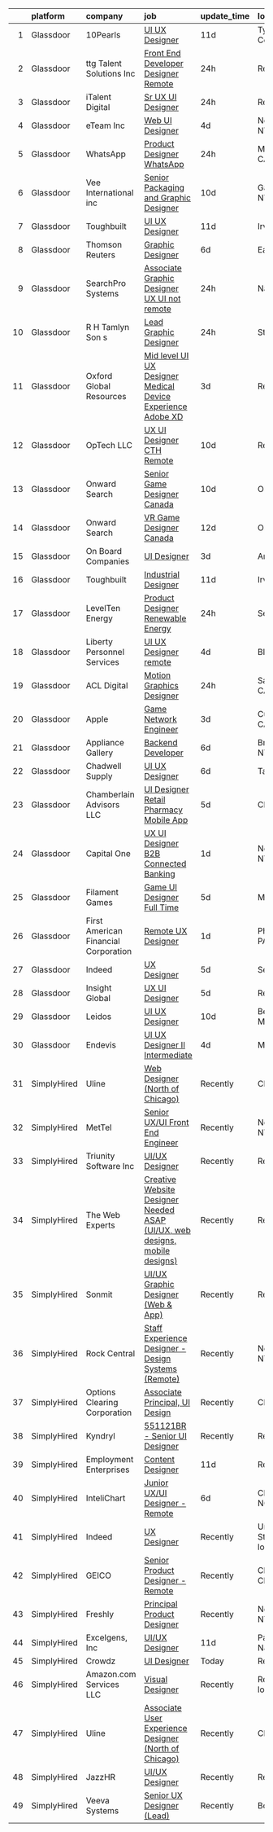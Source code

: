 

|    | platform    | company                              | job                                                                                                                                                                                                                                                                                                                                                                                                                                                                                                                                                                                                                                                                                                                                                                                                                                                                                                                                                                                                                                                                                                                                                                                                                                                                                                                                                                                                                            | update_time   | location                   |
|---:|:------------|:-------------------------------------|:-------------------------------------------------------------------------------------------------------------------------------------------------------------------------------------------------------------------------------------------------------------------------------------------------------------------------------------------------------------------------------------------------------------------------------------------------------------------------------------------------------------------------------------------------------------------------------------------------------------------------------------------------------------------------------------------------------------------------------------------------------------------------------------------------------------------------------------------------------------------------------------------------------------------------------------------------------------------------------------------------------------------------------------------------------------------------------------------------------------------------------------------------------------------------------------------------------------------------------------------------------------------------------------------------------------------------------------------------------------------------------------------------------------------------------|:--------------|:---------------------------|
|  1 | Glassdoor   | 10Pearls                             | [UI UX Designer](https://www.glassdoor.com/partner/jobListing.htm?pos=101&ao=1110586&s=58&guid=00000182394b06deb83087332b248c72&src=GD_JOB_AD&t=SR&vt=w&cs=1_73c83278&cb=1658818594903&jobListingId=1008006097055&cpc=95727D28359A3DAF&jrtk=3-0-1g8skm1o2imbe801-1g8skm1og2ap0000-8954bcb0c80c7128--6NYlbfkN0AZhccrYCUSJlZEde1UnGXnwlG1V9FU8luw-eezWnVYryhvytlOo_vN_9VpuiQWIjKf1VWnHkpAwauXN_L9nOKCQBamihrglgP6Etz8i7tMa89cZh808727uNOypzGqdqO_C43vUxqv2mX3MbNb5yfh2I4Z5xt2E3PNu3CribzXgnDnUdZO02vI-BcbC5t7de_0Yh6Y4NmRPBQsdaIqShMLvEZIkea8OckszdrmmXY2zHunks3KtXblUdDVMCX4D5-lLz6CGx4bJcPgl1pCtDxcRxbOFNT8FDDRek1yV_dUG1wbV__xNMjC9s6s9qv-EsrOZki4kKXWZb1Yrdqio4VaY_WGVcc4Cxv0mZjoR__beLB2Hk4hv-yAEqJeCUA3KXoO_hLM1Lkjx5jgQrR2QNLq7z_HK8tWr_Di3A8-cAWMDZqKElYO27byqhZ7jIRF1eI%3D)                                                                                                                                                                                                                                                                                                                                                                                                                                                                                                                                                                                                                                             | 11d           | Tysons Corner, VA          |
|  2 | Glassdoor   | ttg Talent Solutions  Inc            | [Front End Developer Designer  Remote ](https://www.glassdoor.com/partner/jobListing.htm?pos=124&ao=1110586&s=58&guid=00000182394b06deb83087332b248c72&src=GD_JOB_AD&t=SR&vt=w&ea=1&cs=1_da9ba3e1&cb=1658818594907&jobListingId=1008028422013&cpc=F4EED0218A761C36&jrtk=3-0-1g8skm1o2imbe801-1g8skm1og2ap0000-c6f6f710d0464853--6NYlbfkN0AUiX3sHKqZN5jl4IsPDtY0khgZWcQ8wFhqB-G_96asve0MCvcbNf7SqkXrWUp1jmlIKT-YA5EnAtLioeaeQoOKV_opw6rbp9AGBOYrP49pG8KxM9-ggLJjVDydvwhqqrlEgCuu3JEj6b5UDQLIovkPiQuBiQRadGHWa_EhVLlmNj427a0YfbHVDPeMNvrStIwM27IlcO_hXlhOFArrkPdFxrapkG3IFHr5ojMiFSGExIo98xH1ifFEpV4W7xYzh8bpIX7eePq-pOxMWrHoYtI7ABGgIJ_v8L3XZ7t3UT2XMtQQAwFSgjgvPufAM2TjDVaUQsEznn-FOTBLgs9hJDYPmK8ZB1wMNMrnrsPPYkIzqQ-66w0knLpFFXpbc8MiD-44JVItQe___VpyinqLj3XUQpwGIRIhPUj57LFhT1hr7kzrxZ2djbAtpa01jb1zujRYdzzcuT7hHRkYTc9bGYHu-dWi2rVuyx0N4SLgeqmS2z90c2yfJsSVB3MkN4dvaUwuxBxy3ocp2wbeF_tezdHF)                                                                                                                                                                                                                                                                                                                                                                                                                                                                                                                               | 24h           | Remote                     |
|  3 | Glassdoor   | iTalent Digital                      | [Sr  UX UI Designer](https://www.glassdoor.com/partner/jobListing.htm?pos=104&ao=1110586&s=58&guid=00000182394b06deb83087332b248c72&src=GD_JOB_AD&t=SR&vt=w&ea=1&cs=1_c11b9a86&cb=1658818594904&jobListingId=1008028538165&cpc=1FDE87803EF93CD3&jrtk=3-0-1g8skm1o2imbe801-1g8skm1og2ap0000-20b9c5652bc9bf6a--6NYlbfkN0CeDSXwB7gU9Sbvj438_nxc8XYZ-GVbghdxoISwKgEPtArCJfTpwTaBrulYoaOhMc_QIe-uGEvW3-PeofTtiWQV0oaDrPLK3hPkUVFe2gC7NRJqC38uwl5z-AgU7nj7JR29WynzuK9f84aVHQeSoXSI_ggEwH2EmNh4tWmFr45Loo7U2-gCyPBMlUNlYIfniAfKlmIQFbi57-rBxuChu8K1TJ_9Z3vW2R0p3PwvU5KfEVxF4jBPA5yEph7YWYDLZxs10nMIcT0uNngRSPyMuMxi2o_6oS1pK1dp2HGm7kWF3Swqu73jT1p1KNyaF3be6ZxZRSrh4Iab5KE0P9g9QkH0KL43n4RSAlD5wUqxb7otYg0BlFChOrctP9Q0dY4nKiHFmi0LfCAHT51Pd-yJKUOMVyKxPpVS1vfIVf8OlgAh_lMF8jwI1r-f9hVsuObGwJb1X04h_LTxQH05Og9-Pu5sOFz6s25w8O3Lmu_s5azojRvNShwSvO7OEayzNsD95KnnP_H3J0xU6Q%3D%3D)                                                                                                                                                                                                                                                                                                                                                                                                                                                                                                                                                      | 24h           | Remote                     |
|  4 | Glassdoor   | eTeam Inc                            | [Web UI Designer](https://www.glassdoor.com/partner/jobListing.htm?pos=120&ao=1110586&s=58&guid=00000182394b06deb83087332b248c72&src=GD_JOB_AD&t=SR&vt=w&ea=1&cs=1_bebde2b4&cb=1658818594906&jobListingId=1008020023208&cpc=2CAED5C921A5F994&jrtk=3-0-1g8skm1o2imbe801-1g8skm1og2ap0000-d507da8ce2d14b0f--6NYlbfkN0BrebvuryEatuNHUHZCAQUz0OnV0ltSPb-mADEOcHGVouHTChdV6l5pkFLEBsF1y4asfHrAXmwci0DSYwV7LC6i9HZjVrZrio0NR6_DNFW3m2zvz11CyJqzYtyZkGQGy3uLomb4EHs6_CLyiFD8urJ21zEmsyjRF5Ya1Kl_9YGyG1zuQ0mkwzLcar2GWunSFyyL2OXnUNhLAgyypWDoZ8vGQwAvmDTNDpOZgNxi7mzpaJh91jdS0kGPPrSSeLNUUETca0LqqNFb2SCs2uAhZIuh3fkuFjq08z4VxyQVAJ4h3vcEUh8mWqvL7AkyQ7xl8sXiTv0fpOu0uJGqZe-dPf3lUZy1gGS9MxdW0vRFrY3lQEHdo_GFLWhEraJSef9fL8TFCmUONCUVzwsOXNHW4d9Yy8nIgGlcOi2qBoS0PVRKYZ6O3iezOIiB-RkgfTHrcSyUziGVFF1IfNfm916DDLMPrdQYUXWFhhvfcGMZnokLO4ApA8B3s4OeiTe4rHQkDlnDMR88W6AEBQ%3D%3D)                                                                                                                                                                                                                                                                                                                                                                                                                                                                                                                                                         | 4d            | New York, NY               |
|  5 | Glassdoor   | WhatsApp                             | [Product Designer  WhatsApp](https://www.glassdoor.com/partner/jobListing.htm?pos=114&ao=1110586&s=58&guid=00000182394b06deb83087332b248c72&src=GD_JOB_AD&t=SR&vt=w&cs=1_815dcabc&cb=1658818594905&jobListingId=1008029117343&cpc=45DC3EB807283E85&jrtk=3-0-1g8skm1o2imbe801-1g8skm1og2ap0000-fc8663b13d081fad--6NYlbfkN0DYl4UJW4r1Vl7FEn6T9F-rD9lpC-0oMJVSiWjK_MGUd5ZxEn957iThda3zHpNlLYM4HkX9adJiS6Q2mnaARsEG7PPXPMbw34B6VILVKg4hXveu0T8D4DNTMstISOv3qdSFtlS8-0boHximDx8IGbTJwTYZude2dMbHl_JF3W6-s9qzewINCIgxAaoILPUm1hR3bOdEXpAidZFanSO_AnSRb9S4-PVGz5nid3kJOFXUAjYjIfE01tCVivW-rd96vM1tKYJ01Nxi-HKde9vXNIiazn02ENxmiBFRt9vK6AE8ZJN6grhZuJCICVe5fuPFDO1IwyPN8FvVmobZlOhY8t8liupJnifWX0vuh1WBfQNdEQlqsAep7SKb-ZLygBWBgvBDhrCHizoJ8Bf1BEJX4OMGNA01oXzhna_LLp4q-oWAFJ3CwBeUyBSjIRPJjlruYaD_4_QNlKhnTWnwOEKOuaHk8HoQgMXLrDIRkpSO4KGu_32yUfEHHQ_-_eXBDsn5CsY6FnTWgh8Pnn9DCT-QkY5DyVyyI70QTzX7WZQUMDaR6AOsy6bM956TGHTjJgpNn1Dzur3zgp-xMosD7ry8PeazpOOEM0JcCf3oFcWjK8XGBukD_woqNX_SmsODLpC7vjK223caIDj87bi39ZTOeu2KDXe9uxgBymQM276xrtvHjd7VvYwG3YiCj8IQSz8JquOv3x_tZ2LpLkUJ7M83WG7SfSZEc_oalO18v6IoXaUKmtTL2ziYo53Clzw87-C2FFQy__PhmQZKkG87vUdDN7cKlusquhSclubv-PcoG7cPQNLmfPkEDLijbIyIMuAxbD3MSuTD6iA_lk5lq1tXlpTYmniWNsp3p3-OYKAs5nZP0kbfWcyZKozlQcAugfj7CQxYvguTjSb_CiquJr85O4IqdS3P6wMvlLOWWJ_oj2GgGIr0TlOR89fEXGc8jhiyn6KRLOkgzawHJsyplLAha-yk3YgWtWA6V7qTinHTjq6nUrqcMm6Oo_fZuMZ2amSa9pGHNbS8_J1DaE5d3kpbPIgQig8ahCdLDSE%3D) | 24h           | Menlo Park, CA             |
|  6 | Glassdoor   | Vee International inc                | [Senior Packaging and Graphic Designer](https://www.glassdoor.com/partner/jobListing.htm?pos=121&ao=1110586&s=58&guid=00000182394b06deb83087332b248c72&src=GD_JOB_AD&t=SR&vt=w&ea=1&cs=1_cc6dea23&cb=1658818594906&jobListingId=1008008455385&cpc=334ABAF5D42DC775&jrtk=3-0-1g8skm1o2imbe801-1g8skm1og2ap0000-cbcd017b1663fc8d--6NYlbfkN0Dr6IKwl4lkWnAOZFGyO8hF2TMBrUYSqKPpHH7znGLbnsjvVMpQ7-eveiYjoB_rmKV_miQNytewdOHn-vFU2fUscGZPElojZ5iG43rzBCmd_eJlkp5720PYubZI3mzxuCwaigYeMdpwQzL8mbDFVCtg2GOgHPRuFsKNkj2eLTYJ1UWuL5J9HwIKxjZcLLpdHpTpKUC-A2vn6TymVhv0Aw9-A9hMXRJnIR_9eL8ykl1YyTCyQW5wpSh8-FtRoGFMddviCdvUZVVMckIDl4T5kIZ6swNuNxrWLuoZgxxYqihCfNxvDxeNZ1ZsO0HBrtkniOTSYCgodgtXR4RunDu-MGFNpTuqcCea8Gi5eqSWV4ptIiVC240JSs7StUzt1bmkjCuFB9EU4waxtyrdySZ37L0V7_k0bkGSWSmTA4jlBZkQIawqWFqdL3sXu7iMZFGX6SZtRMUP69PYChQUND-5bMr4I4lM72CgwwsCzt5z34I9yec5Tlx3wSKJQKtVJsPs8UXMp4Z2Yq3Gx3OJEX_lRyfq)                                                                                                                                                                                                                                                                                                                                                                                                                                                                                                                               | 10d           | Garden City, NY            |
|  7 | Glassdoor   | Toughbuilt                           | [UI UX Designer](https://www.glassdoor.com/partner/jobListing.htm?pos=116&ao=1110586&s=58&guid=00000182394b06deb83087332b248c72&src=GD_JOB_AD&t=SR&vt=w&ea=1&cs=1_eaa2a2e0&cb=1658818594905&jobListingId=1008006195440&cpc=42BEC95245890617&jrtk=3-0-1g8skm1o2imbe801-1g8skm1og2ap0000-b9aca1492eacfcd9--6NYlbfkN0C4BDBIIfYywdCnnQWSiy8nzgMXr_T-T3FVOPaJNWu58pnR_H9tPKt8co2fgNIpCjBT8BT2MlcNHgDF2P4iQm97ArtlCrQWl9fiodumBd9SyA8GjxP7Lxv-OXqRqSZXL8KEtkOv_K0eZlIEswWW_xnzs4GSELgV4_6-BCqlyZE_POnfzBdny0HTdKa_yhbjC4D3iQeFaNQJgWmGhjrhhNYjINyQtiJy1o5ttD5HcOWNobv1__qLA06Hykhv_4Lo-pJLOUxwLyJiDc-CpF7NJ3kSufo2tb84VLnSAUEGNF5_xEPEG_ElVZx-8ZLij8ZsTBxR87ITM7982i2sLWL9i8xFse8K9NfrwNAtdVrZggyD12INeerKplTv5vlpH-KJMjLyWTAr6aNtzNE1qmrDiV1NrFOIPV35OcZK4VPKy5i8IRnH_WB7CbeN_sX-gLZ6jxSh8mLraIIozbR8F3y8QdWx9u78kYAS1BTng8P1qMUTN-n3aCLvkFAR)                                                                                                                                                                                                                                                                                                                                                                                                                                                                                                                                                                                      | 11d           | Irvine, CA                 |
|  8 | Glassdoor   | Thomson Reuters                      | [Graphic Designer](https://www.glassdoor.com/partner/jobListing.htm?pos=123&ao=1110586&s=58&guid=00000182394b06deb83087332b248c72&src=GD_JOB_AD&t=SR&vt=w&cs=1_d7518df5&cb=1658818594906&jobListingId=1008015548781&cpc=F41FEAB56D215062&jrtk=3-0-1g8skm1o2imbe801-1g8skm1og2ap0000-b8968ff5401e4603--6NYlbfkN0CjNG0qDFC9vBxfUJnRpXh8fasJ_-3AjV6caG0C4DoAxAHUoOIq08mxKeEBbR550SrsKmR6uiywbxnt-Oh29VK6PytPbNwZ-df-VDbI2sYWMT2xiCEVln6l9_V2w_mYePLmVzetwS5q669HloWGPxPqKBYdh8ZpwJSKwlUh6Tzww9JtSWYlOZ3A1mMAwSqxfBSau7Rf4Ex5GzGwEPE2f9v6F46kjXZsvhGrayQsU7QQbEtt7cev2Yk0F7WPO1_l7FOTxszjSuNRBN4co4Rci_emdpqinD1vxoIrBsnoOMeduot4JB9JF9OTGQ88Ka_I90S8KSR3zJ_qeQ9W-d-ychK9qVpRmlIYo63PxjzapAmgsbB-srn2-fyDbdLnNupYmctZTOKTZiSaD__v4XGCVR8-WL8fD4mDsBZOcaB-ur6ifSkFhWKEnnYtZP_Fxxp-GRE3FsWiiGTZru3Fw6W3yc6IaRQfMUG4MrXzfs43bKrM8yv0Yoo_CPk6MGYszwa4OEVSb_N5JTgp70FuEXGClim0rg11jHI27VnaZEKI7pRFjaAmJzO-sgPCU6Va79xL8e8CEyVKMDRBZtmTWwaGoa1VDfdTZ5KX5Ds-oztRVmmbvdra-1ukJfMxZzEGpWZOPtnwmHH6gu6VDroYDo99vbl0U5gM1MfIVjFUAfhewFDuu2lnwZHOy2bTwneaJlsu2NkcAAzsd7C1J3dEJ5svp7whaGMharGEmvt5SlBCkH9F4kd1M8d5Dun41uAUNVEFhtSyCarjMGM9Wx-dH-pCje_Yqld0fqi30ABicHsZDu8EwKHzEVkWwCGJ2xAaDM2OdM8WVsU5GA6-nCZlQZvjYpD_4C3XbqGRApSOa7h0yvoCVR3MNxlipFpc1Q36DEGn6jZ5lMpXHZ6rX1ddBrmG-EyMHu8mLobw8Nturlilvhbyl_oHWm8I7_-tWrg6FhR5X7q41yoQa0SjsFkCEwCMThr-hN7gMjlv3XVsQEiOs9F-EczF8blwileJwTltbQLQ7jdJlHn3LAlfIw%3D%3D)                             | 6d            | Eagan, MN                  |
|  9 | Glassdoor   | SearchPro Systems                    | [Associate Graphic Designer UX   UI  not remote ](https://www.glassdoor.com/partner/jobListing.htm?pos=102&ao=1110586&s=58&guid=00000182394b06deb83087332b248c72&src=GD_JOB_AD&t=SR&vt=w&ea=1&cs=1_28d6d1f0&cb=1658818594903&jobListingId=1008028720009&cpc=90E10D0C903B794B&jrtk=3-0-1g8skm1o2imbe801-1g8skm1og2ap0000-94a861cca04ca9d6--6NYlbfkN0BywnJtgUhyVrzYrR77rHNUdIT9u5yxXZbdgWBt5g5sCBSi88cBpHMe14fJxK9MYazYBjrgvfcBlD-oHDBtjJSvrxTKz4447gedthALRir3b8gluGe6vLqdyHcA7c_DKs0c7p7qtPj11iuNKqwMH5Q2N6GsagBD2wt4uaIWo2RCD5YKU8Cox8VFSrLJ7pmpD7em1P0gxOlHya_wEyhCb9QMAphPfe20Jsv8zlwN6Crx8be4hxJ-q8iZLMlWhW9xFlTGBFbi5v7W5Y_OW2-T7pKGkqLeR48bN9RfChMFLJEMq1cbWUKbiT_oauMwbLnNdEODVI1Ygn5ksoLT2egGA1nfbgzL5eIMslL2X0ikOIaM3cPM3WNGzjN7Mj-JjGwNKOSrdEhn-uj8LNLvOrdsm4H57I6HLVbKfPvyKzfevBPES9Fe4QphaUFWU8lI5e4t6xCYkoWNxyGtbfo2LvBMQOQh4taqlycSifK75vzKFO4L-8Jsk5_dxaZLP4A7PX0KbputmLwQGtNl4gQ6yKUV6YLc)                                                                                                                                                                                                                                                                                                                                                                                                                                                                                                                     | 24h           | Nashua, NH                 |
| 10 | Glassdoor   | R H  Tamlyn   Son s                  | [Lead Graphic Designer](https://www.glassdoor.com/partner/jobListing.htm?pos=117&ao=1110586&s=58&guid=00000182394b06deb83087332b248c72&src=GD_JOB_AD&t=SR&vt=w&ea=1&cs=1_8757841b&cb=1658818594906&jobListingId=1008028528291&cpc=C891152315FA1AD8&jrtk=3-0-1g8skm1o2imbe801-1g8skm1og2ap0000-c0b4bb18f5704791--6NYlbfkN0APToHrk7ILONyRglvlT3LJMO76dZGJsKlG8WQjsY8Cq8sfDFa7YMJqQ1mOK13_xpNGa2979O5KzOAfkCLs62qdMHQQ7n8atE3W_oAM_E5r0RJ_kUoWvBvn4EAJL6rAAwH2K8cqiHbUedqhZcyWNmyrW5FZZFrrMyeIY5jGjOKV9-WCCqba3zq30TpfbSUtK6KrmztYp80lmtJnhNRAvwOtdju4rhzpMc8Gnd32IQ6XLebEtQcSvgVrz5stNhXrWLUBL6D3vYzNmrYQZM4dr-D48NttjtSr4bJqNm56-Wj2HdW6nhwF_-THRR5U5CRDdlJJHpy4pT5C8LK9SFvjMPrtAOJA4t7TQHdRCb8VRMCBxVydJ5snd2ei9r0vJDco0Nqxegkexnnva5Z00dMnjYOsx6dim7EbsHq33EoVFqOGervJoa1TNRHlniVHdbENrJuL1WxTtyC_nYgmYNKB2QHW5QtmR1q-5fLw4VZcfK1YEltUTOVaE3NSKkER07IDTlg%3D)                                                                                                                                                                                                                                                                                                                                                                                                                                                                                                                                                                 | 24h           | Stafford, TX               |
| 11 | Glassdoor   | Oxford Global Resources              | [Mid level UI UX Designer  Medical Device Experience Adobe XD ](https://www.glassdoor.com/partner/jobListing.htm?pos=122&ao=1110586&s=58&guid=00000182394b06deb83087332b248c72&src=GD_JOB_AD&t=SR&vt=w&ea=1&cs=1_92409fe3&cb=1658818594907&jobListingId=1008023314640&cpc=6FC5BA77C9A4CD78&jrtk=3-0-1g8skm1o2imbe801-1g8skm1og2ap0000-0501b490d8cbc3bc--6NYlbfkN0D38dVY1HiwVlRJ2sgHwoll4iKvb8KzfDOOcqRKKsqQYBdEVI9w2agCyPdJw2s4TQrHJi1On-z-yiBahiLhPRa_zZ-92LhNu5GT_njQ3i7ILmra3Dcgk1GWIchEfEykBti8ThaLnn9OdaIUlkdfeEBRo3WKX8y3LtebUQZcR6C-qSHdhmWqPgXdvTrRcde3nREiqkY1xBwfZOHdgTbt-r10-7FQ0gIpeF_4IB7XPHv2xED24adDH2pEuZcKr4AjdBQDimNwZWaB5A99XQMNBn_R6MphEgkws3uJzS49bI4iL-1eX_bQXrbemBURHg3jFllVTCslENfR8bP6cHzUcyceSUXkjF59KQZ8lif7KBCR6OPQEbkBqpxqvHbGqh519kj0HXaJXlgsw20UGlvGLN_CQ6BAWXcOdUbX12FZrUy5L5oe6KfTJaCS7igHHPYVhDa0jD7hi9cR3prwfheQtilPk4AD_4ZLAVL9m9YzprDiY_Id7bqsP3X-GWPQ1zXy6jQ744-wnVj6Gh4ShKfmgq3X)                                                                                                                                                                                                                                                                                                                                                                                                                                                                                                       | 3d            | Remote                     |
| 12 | Glassdoor   | OpTech LLC                           | [UX UI Designer  CTH   Remote ](https://www.glassdoor.com/partner/jobListing.htm?pos=126&ao=1110586&s=58&guid=00000182394b06deb83087332b248c72&src=GD_JOB_AD&t=SR&vt=w&ea=1&cs=1_8a81822b&cb=1658818594907&jobListingId=1008008288211&cpc=47CFDC01B3F81FAC&jrtk=3-0-1g8skm1o2imbe801-1g8skm1og2ap0000-fdc628def1db7177--6NYlbfkN0DP9fosW9IEXaU1TZ3ocreH2vEq1sd-U-IRxHoNdS6RHkqAVuspg0SWSgO6chgcdoUdz_WVNMrnPFUAgNomao8040kLA0YhDx4hmJEB2w1dxs3PzJhySH6hFvelQ6qQZr638FQ3pzXVpIP4eqQdUUdpZSwfGwffA7C5SxmQfGrL5JOWpHh1CkQotLihpXzrWpNqBVBbKLxaOoKtoiyIiz2wgsxkZqpV2Lua4TeZVuV684c2EJej61QedytI4gtcuorVSgrVs4NQPd2Ji84aOiymF7Z6D25U8UP5g3hG45HT7MBu4XPXR_WvWouK5wQG6ttFkhGyZuGNhbcsX6FT0KjZeqTbsqVU24ewtZ9do8yQp_zTsaj02DeuIF3wc3p1KIKEFQvHow3Pcaoku0AsfVgFPoItTED66_SWNjJG-Yp6ugJCjhO54-SfWo8aaYPLVBcT8-VpTEP_VM1a44k1mn7Xo8C4dCBr1yYHO9Fa_t-_mtggA4YA8CyJ3IeApjQoxTr27YW0GcWZPxr_QqJzMBr9)                                                                                                                                                                                                                                                                                                                                                                                                                                                                                                                                       | 10d           | Remote                     |
| 13 | Glassdoor   | Onward Search                        | [Senior Game Designer  Canada ](https://www.glassdoor.com/partner/jobListing.htm?pos=107&ao=1110586&s=58&guid=00000182394b06deb83087332b248c72&src=GD_JOB_AD&t=SR&vt=w&cs=1_958fe01f&cb=1658818594904&jobListingId=1008008202255&cpc=4599430C66E07990&jrtk=3-0-1g8skm1o2imbe801-1g8skm1og2ap0000-8d61e03227749a63--6NYlbfkN0B7YoEZZ2QAGDyEGGmBPAUWSHc1Mt3sMCn9FehKcWA3w8FH2hNAUDUUK56wYZ9jEGtdQGOcjdwKh3L8SvOlPWZjYDH5kqYnWYIj4b-_cZdtDFXlU8qP0RyxTr2pQjKFKC9tFj9w7MBuK3gLzxCsg9c6u3rvfw-FIs7hvuWdlVpAnGmqX6_PPlT7k_eWVcf376xVPv_fk0bGGpXw9oHIqDogu0gr42kCmKlOoYFSEn1oGxBuhIITAQhX--vFEWasdNGL3-N1edr9ZQbc2voWn0UQZCmOG1-0cdNyrc4xPgDulTDDVOm_yfZTDSaM6NEFCBLWTeJHvOWz2ht_jO_z7Xnq4JaQ8UmQ69TNQWeYoAuQF2c6lVl7WHnuX8a32jg4LYUeKfjDRlOEvsN6raCHo48g8f_BkSLFuwA0asmvqekDPPZm2_0whjHXG6rpQ8T9ewrQ19qFxfIIz-bIdTUp1HYV2kjZV1vhDAXWju6ImFdBP_HSPG6qED3ErHvAisoCE3RA7nY_Qplqy55VeG9w7Br0ik6dayq1f63dA2sHPtJD1QKmTVkc3GkAwRIqmuEaezoS_futSU7D9SEBQCRt8Jx8-1bWgD31CW1_D29gFU_u_VFWMuX5A2aaiipN7_sicvGy-q3YrsBiwOShJFlsGNrM4pj-yfeXo-PSulB9PvPcsu7_XiNcqvaf4f6RC6i-OMOgq0kH6WK8ws-Te7eZ1XGZDCI1X2HL1Hd3hzUNNZDmk08FBl8BHX077fXrH4wDE1UX52bl1Z6VzIDkOcCJDZ3HWdwrQUVSRq6c2b2sO8da2C1MU0HWazPyt5K-TalLwxsDXdMamPZi5qQnJv_KRGTJMV94hGX_PIclI7DwWYvFydAjuZXDq9xNg8I0bEwyX4_GqXikqKPLxPQUlmzT97gvBF6QGZZQi1qtobxNlRzW-lge67uVCWQt6_mpYNzL1645GW152FJfJLMcQmA_kqK0y6uiriqRS48ufn7kGjz59JsqJPOsIb2OnVo-Sy2PAFw%3D)                              | 10d           | Ontario, CA                |
| 14 | Glassdoor   | Onward Search                        | [VR Game Designer  Canada ](https://www.glassdoor.com/partner/jobListing.htm?pos=118&ao=1110586&s=58&guid=00000182394b06deb83087332b248c72&src=GD_JOB_AD&t=SR&vt=w&cs=1_db68c88d&cb=1658818594905&jobListingId=1008003601131&cpc=4050D81B60456B41&jrtk=3-0-1g8skm1o2imbe801-1g8skm1og2ap0000-85279fe292fe2251--6NYlbfkN0B7YoEZZ2QAGDyEGGmBPAUWSHc1Mt3sMCn9FehKcWA3w8FH2hNAUDUUK56wYZ9jEGv-9yFwNeEsWipVk12qRUqQje4LuYEedciYm2l1lq02CdLkp6LZhpTuiZtEZ3FsR3eVpSXJk4xQkoKC3XKPVNjh6oOkyy3mQpLtiVBBS6s6nh2QQWydbZ5_63-6iCWne-ZatOhouV3GRm9ylXowRvg4TcB5_ThCJ1v5FE8b6G2Hmu4DCEZM3ZVQI9Wnp_OzfSHjSmV2DSg0ZdFx-Qa5JXYnzUfWK_FP3dElcUirnMtQRIk11AHzrs53MnhtqrouIYp4Yeap59R92jOAqmy5OheWSna0N2hUDlLX_GVObRA_NNVXQIOnA0K-ldRBvTk5Jq2ERZ9kwxC5bFd6EkKWEZYvOTKMO3XGzd8DbI7hHoEpj6yBHaZGsDBjaQPDMHcUMC9K53H0M2UjRwIYGpkzR0zibZjMHlxT945cu4G6aBJRpqgzqYGSdZ1m4_bZlPy_MvDMHJCnH4s9u5N2XC88S6Tk-0Kdr2DbOB-AFvMHfMNyTdLwbWKiTqiW9RAvFl9YRHvwYF79lwxtaTMFR07gPI-mH1F9b38nEK5F4N-0lS2ZMRkQM9_33BJrDgyrWlMxwlYZP9ta5i5Jcvzd-ZLSl6rZ_dmACL810zLf_MWFtyB8vHsOM5V_P1RqDmWYWk9G5AfBiOwpMm7OGBXjVsBLoR2LXkL6tkfyIuJgB7h8mtxt4d1Eh_bqIsfjxFvgt5TgVxzKRe8tMY85h8yvR_vll8aMKV2XwPakqI7LMD250UUFLqitDUGbPJhmqxVw8AdrZJoIPYIfSfk3Bc5Y30TCbnwtUj4sp4-bq-G3ZaVQtpRiA_9tBuhQvaG9jDyUgkheA1wHIAYtTXqXkXFJyN0x6k5nHv6VNSzWwPr6qCm5lcnT7p86V3d3k92vO7N4m-ADzj1X5jvKVy_x9xWQffPPLx3-VNnxPBnI6m2SnwS_st0gx4ds5sXDk0ZH)                                                | 12d           | Ontario, CA                |
| 15 | Glassdoor   | On Board Companies                   | [UI Designer](https://www.glassdoor.com/partner/jobListing.htm?pos=113&ao=1110586&s=58&guid=00000182394b06deb83087332b248c72&src=GD_JOB_AD&t=SR&vt=w&ea=1&cs=1_e88f0b3a&cb=1658818594905&jobListingId=1008023615622&cpc=F5E96E35A1725171&jrtk=3-0-1g8skm1o2imbe801-1g8skm1og2ap0000-d1dcd01694e7ece7--6NYlbfkN0BwmVxVIPFI6jVVTU-wKul8v4wplmAs_8WNhyHQXkJf7J0VZjFkcY1ok6dUW_G1Po_ZKb649Y8Sh55GqztxlkUEhAmxGoxlMD5Q3IZ-nyIWj21Dr30oqFOoCljau9HGFzDg4FAzckShMLHECwnjMmf1Lm5i2TSa-J0ddll2-v8wKBcW8OvMdqyVguAeeCES05pd152EMEfZWW4H9v29GKzTt4cUTlmjcI3Ym6a8jp0l5Q6sTDyKXvyaegmjp-_qFIISHsqLUHioNHfHGAt8Lv40XJkqOHnH7Me6rIEXTzuJ9O672s-SW0clWe1gKdeYcheqFrCwiTo4M5aI5Fl8taVfXVBo6FGmFczl2Jr3RTkEKtNo4qrnqKuRKaWGvFGXxWmYAJcud_Lh3kRzjy43twt8F2DMZAGYhLujYHm0xjKD1j4SUoJQc5ITm5rR5F2zr20fHncnZ_EYSel0E55ZkYg6T7PsolNh9fHbM03KhcPDDoSqKda0k0Av9DR0mD6XNcg3V2VGtyaiu0J992kss17bTge287RcIoabGJN5hW5mta6ivFRT7HEF5O9dd2SnVYq7Vz10vvU9T18nA9-SiMOkUtcZJTIO_8C6mHA1QVpCH2GiY1_gM7ZJC3_EWZDVWBCQO-qZqut-PtR1mWi-M4zp-OtHNQPeOLXf-IaJaKFfqF4KDMYGF7EbO9mB2IGc-oyosZW-vVlDJlvD67XipJtCefQ47LvoOnt4mNq7tAOzWR1A25b78chpJ5Xx9UhyOJgsjEg1p8LJTn4q9dy4YegyRcp1E3370kRFySYj7f3LFs6JbQcM3HU41rU74cOAU04xeQX9sXtcz2p5BGYxRf3bwyGH8-rfWoQznMz9F3IVdaHct29QpkFCSmUUZTo8-knT-nlaurpqSaUrEw-1WYAWstvaHwka34wdjeJH4ZpWbu0tDBEjjaoG543pA-5OawZDixITgHdZNoQqlatapTl7gK1FW01w8tIgFWT_ub_xyOIdjPLh2LbQThWOB2CQfu0%3D)                                           | 3d            | Anoka, MN                  |
| 16 | Glassdoor   | Toughbuilt                           | [Industrial Designer](https://www.glassdoor.com/partner/jobListing.htm?pos=103&ao=1110586&s=58&guid=00000182394b06deb83087332b248c72&src=GD_JOB_AD&t=SR&vt=w&ea=1&cs=1_97e71cb6&cb=1658818594904&jobListingId=1008006071054&cpc=BBBD384EA192911E&jrtk=3-0-1g8skm1o2imbe801-1g8skm1og2ap0000-488898301418d665--6NYlbfkN0C4BDBIIfYywdCnnQWSiy8nzgMXr_T-T3FVOPaJNWu58pnR_H9tPKt8EA6VXE9p67eguxCQA-pObRxBEsK4XVL5ub_agvOAcx-g9nlJRoc3biafaU0zRALY3MpKuoNkFw3sVBAgq67vv44oGpiDfAhKihYbLouTm48UIZsSecibrN9v84JhyIK6dVHoWbOpI1kl_AID7Wk8dc-EzpRhd4gsLp2E8wOlc3GMt9F2uN3SWgxrTvx367WRCsFCPFCdxl0DLV0cseZxJcaDOJvwX5ipmnmXWIxkwqj0r9zfE1fkOOp5gGjzvVvOIrFBgi5oEKSZsbPalvTIcF5K7zFeObymOcA-S3uFoM_2WP7Q0I1F6bzUrl9xNtkiTyGrPphfxqLVmQUnnXEBbuI6C443Wm5YjQOcYYeoX_PJL80WhXudj2XOxWqjgCbCYwaB6icLRIR-u6z3BT4OWQPvj-WCZefel6VpHKjbfYsLwMessZuPPvKMAHxYEHHrap37vpd0Ro2MTN6P9_zeiw%3D%3D)                                                                                                                                                                                                                                                                                                                                                                                                                                                                                                                                                     | 11d           | Irvine, CA                 |
| 17 | Glassdoor   | LevelTen Energy                      | [Product Designer  Renewable Energy ](https://www.glassdoor.com/partner/jobListing.htm?pos=127&ao=1110586&s=58&guid=00000182394b06deb83087332b248c72&src=GD_JOB_AD&t=SR&vt=w&cs=1_e881a5b9&cb=1658818594907&jobListingId=1008028664619&cpc=883DC43018083D9A&jrtk=3-0-1g8skm1o2imbe801-1g8skm1og2ap0000-fec2c309d22d89b5--6NYlbfkN0D0ff9e8Lfwlpl5zGbQmpn59AL71QmFd7VKOAnfyjZzp5sdngV8WPgYe0dov1m7Y2lXBJPZK8Gt1kXMaJ4mmompU7bwMJNwZqi-gOO9a_UnXZKz4aBzpS0Mge7B-bQY8V_wIK8MkcoMT1YPzbf9ly2PaxJUHJ0bQfce1cTWvzEPVnTrcfSUnLQ3Yjxm6Y9dTrvUk8NyT9mLjTwpeuPHm80vU3iTYx9oSiWDZ80Yyy6cmiG7rAII4m8pPEtA5S1yyhhZAThWDVuJhHhOoGCDPWXlBuJteSxzRuTVyEZ_vDdGVRhYJDi3SwhafVTAQBMMLZ0dzdLWS5F2aVG40WLVyYvFccJZHNSmlWWDeOiYy2QH4tA4FnD8ZSl8xpTiKSGQfGRZStiJYFiF2qkvtT7VFx_0gUPUqci1I8JeIdHsnIVJJiuycwKhGN4M9FUpqH6TB5dQfGMDnx8vWs072tPFWBXOqAvC2CSCgBJBAXPMmzyCquvtxkOsAj-_)                                                                                                                                                                                                                                                                                                                                                                                                                                                                                                                                                                      | 24h           | Seattle, WA                |
| 18 | Glassdoor   | Liberty Personnel Services           | [UI UX Designer   remote](https://www.glassdoor.com/partner/jobListing.htm?pos=130&ao=1110586&s=58&guid=00000182394b06deb83087332b248c72&src=GD_JOB_AD&t=SR&vt=w&ea=1&cs=1_618137ec&cb=1658818594908&jobListingId=1008020321529&cpc=723ADC3DFE402989&jrtk=3-0-1g8skm1o2imbe801-1g8skm1og2ap0000-eac89fb5955a49f9--6NYlbfkN0ABlbgmRunahSWEMvO4v1iTu5Ck0xfBTrm-DXDWxasAKsFsWtBaGHiD_n8TBJRveZY7lcPUmwF7zpyF2d_tbSREJ3AGgsYZgmSTQuNdbDBRafX9aIJ5GA_4lXQXf4256oc5ZCPdM2Kca8y9MqNtk-55ZnYFxEI4LXOQbdVatDNL5X9JGW2gEsi5Sm9SqPqM8ZF4xd31UpVHwYT-NgNQ32lFCPKSgIR-JtPa5c61APOfL1iNHRQNnr1V1w7FBh6lqVCP_ePBDh5gjbvNMDLrH3MgC5sAXgaYnhdMcrKBVclwV8or8C6xi7WUegoqM5CYxWQuxr7ngvuyGdaQUsWwqx2pSDV9w5jgw8w5PDqmxRykbPmBYJGKOA407BZvXH03t_6yr4mg57IFnH5uh2pL64v2P1mdZRv0xI0iJFcy0K-up7Alw44J---QyJxX2lyHvkNEwlqMUXqEY3tNf1YHTWNTpTCgck7MzOOn3F7BrKFHSBXChqZ1NGzTZXqAze5DSb7H_dp-0U_BJX7z9EUlhG1mMjdxCyBDNmvtgOUKC3j5Ae09AcYqLV4u)                                                                                                                                                                                                                                                                                                                                                                                                                                                                                                             | 4d            | Blue Bell, PA              |
| 19 | Glassdoor   | ACL Digital                          | [Motion Graphics Designer](https://www.glassdoor.com/partner/jobListing.htm?pos=108&ao=1110586&s=58&guid=00000182394b06deb83087332b248c72&src=GD_JOB_AD&t=SR&vt=w&ea=1&cs=1_64a43b43&cb=1658818594904&jobListingId=1008027923102&cpc=F41FEAB56D215062&jrtk=3-0-1g8skm1o2imbe801-1g8skm1og2ap0000-29b81033f18b5f24--6NYlbfkN0Aba5oU64R_O9Kj8y6RMdSSFXuPwn88DcWu9IRDlipDHjxHIIFB0atBqVJ04z1yB3_nAzh0nG6RCmL3oZ9nZ-PLTk-XsBsrUIKH7diaB8DqmnX0lJNYlQfXsI34zRqNwywEXn9STQDKx4vGbcdfGYLfPXZ7y412lf5glL3RpKFZ8KT7HiV9sb_Jt_oMJpRzl6gyXjtkOuIiGZuzxwPKbo0Qyz-C0uB3N_e-MtcEN98V_AADh2SGMvYaIpPS1JXCWTSQykhmTtoQkIOxtnssBgiArhFGeC8r7xZ59UoUQcClOOJPwD4wMdp1tPpd0xqXpdeBUJpuX7bMmrZL4JWxY1ifTNqEZmt3PUh4ZzguMQfIPasZxhuhMlAC1n86wawckECR9i7mJKxLf2b6lPZ2-n7KY_hpd88Uquiz0yMX8HK_gQwlWf_yJt7zpsoPK4avEup6kRL5ESsU6KEO62HsDK6wqNIbspiGsSh2UO6KVTh5B0RwqELqSarjGSxA_dmQE7ZNE5GzimRU4A%3D%3D)                                                                                                                                                                                                                                                                                                                                                                                                                                                                                                                                                | 24h           | San Diego, CA              |
| 20 | Glassdoor   | Apple                                | [Game Network Engineer](https://www.glassdoor.com/partner/jobListing.htm?pos=129&ao=1110586&s=58&guid=00000182394b06deb83087332b248c72&src=GD_JOB_AD&t=SR&vt=w&cs=1_ac524738&cb=1658818594907&jobListingId=1008022113456&cpc=3BA4CE39D5B5DEF5&jrtk=3-0-1g8skm1o2imbe801-1g8skm1og2ap0000-b80c7f8b33b4ac50--6NYlbfkN0BvKrLyj5gPmtZO9T8euul8TCxuuKNOtzRJOomxnwSEodTz2Bc-sPZl29JElYHfcoQU6IqpX7oKbS2Adnmfb_-JQoUQ9nI8MKcHeT53DBgsJA0Bx6spjde649WbZGqSd97PL0ZKLmQdrmYKLls37YbgRtyrgox1J6C_j09Uy9pOZEJSHS5_iW63oJsZsgr4Wh4ykoGOgOgL0xNF61Z6lFk1w1uRaXauyuHxM9jdMvJyx3e-tG9mViyxyezpAjbbMf6eGQ-Y20CUs_rcIeXfd9ypVGqOqMc_XHTTYwuZCO2XZ6eniVe7QHuDfJLU7Ug1s2ck3oJDVxzSoQZlE3_Tzcs4LdhldauiC9Qc56f3FJdmbXrta-snXmvBezWFX56wGlUttxSwn31X5xQac_EaYK1bqXzDr2bwz_AtsQbz9dVAGl2L8zCjGjgdQ_NxWD4C9MyWirWFto1ueFSoDE1CdmxpKPty-Y0IsAYOxdmoSzV4MAFmJ40dgNWoxizjGTcxsW2b-1cXLrRJWL4H3o8E-Dgxmyq-MzZfpbSji_CAMG5s6Kvwy6I4Yta6rPCF9qgJGg2UCt5YVX1Q8tVvQp8slIWCBGOB8c6yTwpYsQwr660ITOIMvp-95AIN67tRbZ2I0w2QYZ1Ni9iLpUIjHbu4iLW35P5w5-pU3Ro9xqA3-C8O-iMeRmjVlXz3UhVjRJiL5YlOQLzaS-UIBffvO_SrVOGUW2JgcDi456jFizlVl_TbkEkewMic65HJIITtI2XHnjcEfMNambKftyNYGGWfY515KYcFvMGaB_tuzdlyZh7dR_dgd3QSIJ5NKgPqDU9ctXiXuZM_WNutyVmI23JNspCLk2bFH4B1x1ym6K0-0U6X3G3O9CIHjR7D2aIhtUpCRQY-nzfxdSbwtCCLh95LzfW-516r4rSm_KacfCdOUdWKljmVQj3HPALTR1HaTwlzpebNFMc3DBb7nw%3D%3D)                                                                                        | 3d            | Culver City, CA            |
| 21 | Glassdoor   | Appliance Gallery                    | [Backend Developer](https://www.glassdoor.com/partner/jobListing.htm?pos=115&ao=1110586&s=58&guid=00000182394b06deb83087332b248c72&src=GD_JOB_AD&t=SR&vt=w&ea=1&cs=1_5dd8bd9b&cb=1658818594905&jobListingId=1008015204321&cpc=C63BD00756FD6F58&jrtk=3-0-1g8skm1o2imbe801-1g8skm1og2ap0000-04df99de1115416d--6NYlbfkN0B7asqLSFTVh84QNhoMZnykEkqd3VzFRgpMd30Tm6Y5VAR0GYQIAhTEALcfM-Zhn9fD8bVtsauWf2bJC5qsUBNxWxzwk8a96xOOKY9-19yMMvHkehMIdjOaJoNB6m7LaeaQjQKxJYW3mWfW01ShS2-S48z205dlIMX1ezKrikYn70SO6_3EOjciYZ08OXw4R_9RjNFHH57bRXqXa8_WC5v-_XiE7-lywofbSugqSgmJbGJr5J1kjY5DRpct1VDceYy04X_WznIrTFL99ZuiPUxTtJiVbM_Zg8kbLtGBDV6gr7NK9QZf1fIaCncFA_EevcYpV2roghwuoJD1IRBl1M_-u390F-_yIGsbF_YDi6SrdhWAWg8olgu5VzVze38tJ7elDhHmJ93OAvnkPqm8o63lN4PSrolYtz_IlrsbAxZFQKjc9blZ0lFB72iblJHF_-Y2IBUCTqytqXWtaghZHyCisj0sPQ2baOMeO8sjO0yQPN-iYD93ymOd)                                                                                                                                                                                                                                                                                                                                                                                                                                                                                                                                                                                   | 6d            | Brooklyn, NY               |
| 22 | Glassdoor   | Chadwell Supply                      | [UI UX Designer](https://www.glassdoor.com/partner/jobListing.htm?pos=112&ao=1110586&s=58&guid=00000182394b06deb83087332b248c72&src=GD_JOB_AD&t=SR&vt=w&ea=1&cs=1_135a6395&cb=1658818594905&jobListingId=1008014798439&cpc=BAEB662971763A76&jrtk=3-0-1g8skm1o2imbe801-1g8skm1og2ap0000-479c3b018e447dec--6NYlbfkN0A7hBXzsdRqctFxVR-nR18ETFWiF-Vc9YCzVbdqLfWy5onrdVgeVLDCsCLDSYYzjsfNt9xg22x6aincBEzOn-faSrfJJdbR8K6AuYKRiMlrLejm86sIRO6j8FJOLvmFvHdp_JOqk1PtfYimEHXybERsYy8YD8Id8e9ziW6CtVTMG2eqiWLkW53a3ExZtTrLR7mgtpBVwOUA_wv2pccXm1NDgNYRx6599QIihlUEYWKCDVwlyf6kEiy6zCfuqUUwsnVk2u-v_tVROSNwVZBv_C2WxNk-nrmwW95ofCo33F6e1IP9U2knBkh02tua-0fCUrueeock2-6Eh5136G6KAgvA_lhmnxgJQVWaxUUvtr-vc8QFUI-_zNtVxVQ0WkKe53-q6m3tkocvivoEbmsDIdHcpFOxAUGOyz5ioWjNqWFGhwqrF7ZZfbnMMiRWYP1q_9c-647d860ohXrD34o4T8cgPalCkvXjr2grqM2goHqcnoDN7Tzrdx46LQHfVRp-rILxgTkxLROd3Nj7s4ybZH6l-NqoXHVr4Bw%3D)                                                                                                                                                                                                                                                                                                                                                                                                                                                                                                                                        | 6d            | Tampa, FL                  |
| 23 | Glassdoor   | Chamberlain Advisors LLC             | [UI Designer   Retail Pharmacy Mobile App](https://www.glassdoor.com/partner/jobListing.htm?pos=128&ao=1110586&s=58&guid=00000182394b06deb83087332b248c72&src=GD_JOB_AD&t=SR&vt=w&ea=1&cs=1_748a7333&cb=1658818594907&jobListingId=1008017694377&cpc=5E31031E1AFF45A7&jrtk=3-0-1g8skm1o2imbe801-1g8skm1og2ap0000-a9e32710e652761e--6NYlbfkN0BQTv-RBlFqOUTGJDM9bmyVsbFrrtwBOBspE1hX8D6Q4-fdJwmOdTuHVG0bFerBQ6tnBLl8uMYHrXA6bTLJfAS1x2o4tSdCXrpTWzz5HGOGgm2DWrWNk2LleLBJMFc6YhsKcwvMGuCLL6F0gW4nf9iizuSpKC-bbQ-3svdGIL8cq_hSMt85xS9Z5hPKJbP11-kTXZZjs3XSA0E-rs89TVPGpgPFYD22a2FPj73Ne4uEA1jwRdS2i6nAYZlnjbRqInybh-pMOXU1SMfapU5-hGfnlLJ9UzExlGfBVeDNOicaeb0AAe3ImxrkbpFYgJ95un1muDXvjsBgLs0APBYdNEfHTjIlUcwyO_cNKeblMXr3GjotZ2UpcEJMuLNtGQA3JLNTW_YnUSp1UEvL06EoSgfNRtAZXbpmH9I2aSMR4m_nvEBM7tPRCXVc6hgh6UlPPUbS29HdY34MS4JgSinxyPd15WGcioA8vfC0yoxQv0002q3QOJW7IvrbncTQwVWLGzPQJru63aaWpE6c8_8P9w_2)                                                                                                                                                                                                                                                                                                                                                                                                                                                                                                                            | 5d            | Chicago, IL                |
| 24 | Glassdoor   | Capital One                          | [UX UI Designer    B2B Connected Banking](https://www.glassdoor.com/partner/jobListing.htm?pos=106&ao=1110586&s=58&guid=00000182394b06deb83087332b248c72&src=GD_JOB_AD&t=SR&vt=w&cs=1_32d48d78&cb=1658818594903&jobListingId=1008026046549&cpc=3164FDD6030E246B&jrtk=3-0-1g8skm1o2imbe801-1g8skm1og2ap0000-8f86bc62112b4163--6NYlbfkN0C3j_zLGvpMLCdiZ0WC46XqVTA1VMZzOzKXPhAXwYlrNb9EbKZEg8x0wzjxx-xvfPrNPm1Zc9CYHCe-7vQDnId_UG9WNzDvDsfADvWrf4q34S9H9S1jxidUn9t_QydalVnpny6yki9eg_M3Mh9sKPXu1MZ6fvrVvZYeI_H9eJhv_mWr-Ay4zy9ggYjBNFCdm35nrLeeQuidNG3tI3WvYi-3fwGHbuuyDH_8fBjr2Iv9xinDSvQ-jkjhYDaGJvhAnnncbVM8ZkLrDb8L1g2SOIGUAE6ncaJ57RbKCppEbFxDmgAAMjQGjojSdgF8ARawnUGy-ecFf_iNZwWjk-LUEf6ScQhl4elzmXqdB6iqIn9a0we10yzCbY4VTZ3_CH4xhWkVldTpf0B9chDnDBg9pRmAslyykSaVCi-1QqOGfcBj-6UquEVlhcwjCNDizW2zM_k%3D)                                                                                                                                                                                                                                                                                                                                                                                                                                                                                                                                                                                                                    | 1d            | New York, NY               |
| 25 | Glassdoor   | Filament Games                       | [Game UI Designer   Full Time](https://www.glassdoor.com/partner/jobListing.htm?pos=105&ao=1110586&s=58&guid=00000182394b06deb83087332b248c72&src=GD_JOB_AD&t=SR&vt=w&ea=1&cs=1_b5d6f216&cb=1658818594904&jobListingId=1008017799988&cpc=DE56C24FF6DEC286&jrtk=3-0-1g8skm1o2imbe801-1g8skm1og2ap0000-babfa86df1ca163e--6NYlbfkN0CIHMGocNKd5hoXLwwKXhS247lQakt22NtwViB8HW65UO_fRUkh-j7Og1M8k5VNV9q6NgLVBDicBpY-Kjm8cnHWXxdp22WXL9lCq6CSeosiBl0w8kieGO7IwDwwglgbIi8o3iiRkwqjwrJr_kGIrgqV4YusTGa8nEs0rUZ7d0pGngEiQrGcVgMD0TfoOI1WIi4oekv3x6O1wHkK2hoUF6SmXTG-6dCqzY2596gNeCefyL2xFAsKqMjYS-HdUYDjch0khAPrJu-l4kc-m66XKuEgWMTV0ijeF0p1Vb3KCL6PhVD02j9AoXbNctLSukHIYWyqRLBGvf-XXQT255DhEyNlATSlcOebbwDufWXAgOWPRi1zn-l-zP3bUio_ckM5ieCCCu6HPnhfAMxqsJxlLQApKOmWhoKqNT4wdp_m7qAm6O-wvPOr34NfCwUl2SHrlnWxSwedGjz9LQ%3D%3D)                                                                                                                                                                                                                                                                                                                                                                                                                                                                                                                                                                                                            | 5d            | Madison, WI                |
| 26 | Glassdoor   | First American Financial Corporation | [Remote UX Designer](https://www.glassdoor.com/partner/jobListing.htm?pos=119&ao=1110586&s=58&guid=00000182394b06deb83087332b248c72&src=GD_JOB_AD&t=SR&vt=w&cs=1_9748dfa1&cb=1658818594906&jobListingId=1008026131693&cpc=F41FEAB56D215062&jrtk=3-0-1g8skm1o2imbe801-1g8skm1og2ap0000-b5330d12ce1bd471--6NYlbfkN0D_rOR36Gvk_CJq-cXVMk_EfLL3YILv7-o1rmNyHeomS3LSjiduIbZPUwXCp1KgM8qwFlgun3m5Om9sM2T7PM1Pc9_fs3anVyaT35OXTVGNm7DJv1s2f2bI3BdT6sf6nehOZO0JrPItdHv6D4XYuAMrJAwQNMLi0HUTSEUWrMYq3jzGE3S6_ylZ5e-HiiAy9-WWvcDrqaC43Qs3lVY3NnIIFO3hZgFHd-5ebO4ZgXGKZQiQJnxfbrRK13eULCA0pISHuv3E6LDoh68vsd-JTHaXStx4lkk-87EoOZM4LVp1oKP-DAlM5xTsaj_fc7DgjSixhaU29iJwiqDna542DwDBDM2CpyVBhPrYlfsMF_DTBd4ad2iiYaOrVlaa0voz4NnLBn_P7IobdmouHTeLvUk4gHsQgsbtwWuqNPcbILd4A1LaGOC32xYJ)                                                                                                                                                                                                                                                                                                                                                                                                                                                                                                                                                                                                                                                       | 1d            | Philadelphia, PA           |
| 27 | Glassdoor   | Indeed                               | [UX Designer](https://www.glassdoor.com/partner/jobListing.htm?pos=111&ao=1110586&s=58&guid=00000182394b06deb83087332b248c72&src=GD_JOB_AD&t=SR&vt=w&cs=1_ae032fb7&cb=1658818594904&jobListingId=1008017345200&cpc=3DB599BF2F4828F0&jrtk=3-0-1g8skm1o2imbe801-1g8skm1og2ap0000-7d67b1547d1a7cf8--6NYlbfkN0CiRNM7CVr8YueLFKlzwbFWI0o7IjV438l4sVrvKZ0flpURU_mqoI8EbsK64YRr3OA4-3PX_756GRRl2boqCcJ_HvhgldghQEsTt-vrC7qJBrVqRDhrKjT27mdkRlKC3DtCeGJ6LmkiIT1TVY-TPtLtJOcz1g0v_5udV6KLZoe6KlaLVpD_PyV_u4A_jnG7jHi0Vl6vrWOYuwhFmEnDN9-JgkH6rsXJzLWu8dldvCWuJI1lq-pBQQl8GmC-qc2inQtmXJhL0erWO27i11sa0_bniHsSHeNOWHn2hqIOgtMlX_byY3NoX5LzzPBiNFKL62qQFnUuvaU5posgndoN7NulHH1R2pNrF59mM1CsWIICUnKXn27LCu5DGAI5-lgUcvARjqvsE32JXwYISbxUJfJ_ohfw42S92jrkaXsMf2kON3HH9FLWJDV2VHBUv1D2-RfCNau6zHmz1110TUClHQMj5M4jlAT3M9_95AfOrGMRoL-CQuhctDr58Q6LCTuTo511cLQPzBBvxahk4vU-ZxiX)                                                                                                                                                                                                                                                                                                                                                                                                                                                                                                                                                              | 5d            | Seattle, WA                |
| 28 | Glassdoor   | Insight Global                       | [UX UI Designer](https://www.glassdoor.com/partner/jobListing.htm?pos=125&ao=1110586&s=58&guid=00000182394b06deb83087332b248c72&src=GD_JOB_AD&t=SR&vt=w&ea=1&cs=1_90ffa9aa&cb=1658818594907&jobListingId=1008017608938&cpc=3DB599BF2F4828F0&jrtk=3-0-1g8skm1o2imbe801-1g8skm1og2ap0000-4a6aa1b5e454c963--6NYlbfkN0BKkHZu3wF05EeDimN_p6sYpKCMArvwa95YdH7UpkaBCqbf-VUoJ2eB_NdZcIPYHt1hbZIeMhMy-j-AapHu704jmIlayA_c4P5LbNOmJFQxH70tFtoRhnBPK-gol71n1_FCip3VwEG-dNuD6NR7ubdn8-FyB3hJDW-fMtL1SCAwZZ8kaozmhuxYBctns-cFp0L8skq8RqSinAnkJZI86Nfj0EjDR8VyYch-GDaWE8zRwGNOzUhK3WXY_tSbek5B_kG75LjKHKTqdwu_5NI9VYTaxURHcdKZvilGjE4-3t8oUiMTSMc-o2DM7U5LzYezma1GeOzqou00hAZJkn0laQuzj03hIx7kB7F4g391vvzt_3YFRmeDp0yZl5lWaM0g1YlYRa49qsWjGCVeCzCSdd7EDSbYRoKI3TYaMKQ_MB1XPAqHJHKp6Vea0izkVnA6U3-5YyUhL17ezT2zXil4tiAKWQmr64H8XO94cbcgEf8JZlhZdH7-AIPWCA0men6lMqSJBKUuTKBmYw%3D%3D)                                                                                                                                                                                                                                                                                                                                                                                                                                                                                                                                                          | 5d            | Remote                     |
| 29 | Glassdoor   | Leidos                               | [UI UX Designer](https://www.glassdoor.com/partner/jobListing.htm?pos=109&ao=1110586&s=58&guid=00000182394b06deb83087332b248c72&src=GD_JOB_AD&t=SR&vt=w&cs=1_362de488&cb=1658818594904&jobListingId=1008008635571&cpc=6BBECBC74F3AC36E&jrtk=3-0-1g8skm1o2imbe801-1g8skm1og2ap0000-430d043c6de943a1--6NYlbfkN0CZUO70VSdYKA8PR3jfrSh5ljhqJhfDt0PzQCMubt8cRihWbmqO_-Ccw6DGinMZCyIGxm5B9meJqgfqBMy9w38AvyezkJPaV8PrJOFguXCLOdM6AJHhYCgGfxFR9mtCP0yFeqvoKs20vQQHiouqWfQwAkqX7LmI2dSZI5fDROic4HkPo2dD3D6E4Dr7gySM1NqrpQRWuE4YaiWTJ8y0qQ6EsmDGp7wyayYopV1h_Ay_9fUpn36w-gAvk8i-08bnI55HzbxYs2SwfljJlgEzuMo4VTtb_cXvcBO_eO4YAI9-9iJRAcqRJaqdxpssWmkOQVFzmqFs5ittOuk5l8d-vNaho0trBDtjm00QfCKmZbvaRdk2slmbLRtIc4NAD2opXAryT5xRFnFK21cZrnKXNAwhidMrJY-BPAm518Qaa5C7yRU37FL5o8eI81VblUAa-DzBanNDtnEUQGLGlHRMJsnfpOU5XSEkEvv73jIS8i0QGKR10TgogOyIAFyRb4QPdS2bHWEyUIhs0BrSLTUgx2briQAN1zDfp5IsAlU6p49egJTpkF9rbndPFc_Vzp-ex9sdF6MrSXEVJbFvQlMaWGN58Wm9G5-pNibbOEl5poZRHg%3D%3D)                                                                                                                                                                                                                                                                                                                                                                                                                                                               | 10d           | Bethesda, MD               |
| 30 | Glassdoor   | Endevis                              | [UI UX Designer  II  Intermediate ](https://www.glassdoor.com/partner/jobListing.htm?pos=110&ao=1110586&s=58&guid=00000182394b06deb83087332b248c72&src=GD_JOB_AD&t=SR&vt=w&cs=1_62607782&cb=1658818594904&jobListingId=1008021170044&cpc=FF950A86FEA5DF54&jrtk=3-0-1g8skm1o2imbe801-1g8skm1og2ap0000-361d8ce3ea0f5eeb--6NYlbfkN0BxunOp-UmITyNWrsBfXj3v4d3BjYDHDtRGaHIsCsv6cj4D0SXiPdP4HCh9sDHBaKjA4V5Z2T-3UVOUhH72t3lyj2V92A0rFcGWCN6sXZZBdyaR3kojmDQ65GoN2ygJf48wzK5l5PePec9FbmjOayJ77-IxMzQtOMt4XT5G9snjJg8VmzEmWBCp4ttVJJtyJzLTdIyOiEjNXwKYFHSgjwMz7mx9mIbjUqGBTp7xa-QtFR7xWIl6PMXQOF6C8q-5flIepYVTOBQ1dZb7uCQXRlyDVDsaFD9miMQ6sX7xaxh54e3oDelHxwg3ZWwVpMSmljg_MZn4yrKttmYD1AeAXgRYxp-Vmj-oe9TWu9iap0uEH8-q_EK-qDTIjulXiA384v7q_uUTFupLox4fs8F2ACUFwPJUb6DMnL6twB-dI591GpVL805reHuplWQ-Ne_IFE8LcY8PBHq7pYg8wbBZFsFuXFHYtSe66rNkHreRWnoxxEit--6zybuIL3owhS9H9-pSGGfIiQ0zgQ%3D%3D)                                                                                                                                                                                                                                                                                                                                                                                                                                                                                                                                            | 4d            | Madison, NJ                |
| 31 | SimplyHired | Uline                                | [Web Designer (North of Chicago)](https://www.simplyhired.com/job/R7nnTqvsbmA4vbD-Y5wWE_kvbR_E8JahJe36WFvxALSsjU3nTzxarA?q=ui+designer)                                                                                                                                                                                                                                                                                                                                                                                                                                                                                                                                                                                                                                                                                                                                                                                                                                                                                                                                                                                                                                                                                                                                                                                                                                                                                        | Recently      | Chicago, IL                |
| 32 | SimplyHired | MetTel                               | [Senior UX/UI Front End Engineer](https://www.simplyhired.com/job/h9F9ju5EeyHELTPd36kx3gE80hL7kLq5gcztZQBQQ-aD72nmRjpGsg?q=ui+designer)                                                                                                                                                                                                                                                                                                                                                                                                                                                                                                                                                                                                                                                                                                                                                                                                                                                                                                                                                                                                                                                                                                                                                                                                                                                                                        | Recently      | New York, NY               |
| 33 | SimplyHired | Triunity Software Inc                | [UI/UX Designer](https://www.simplyhired.com/job/FWD-WOF8KbcAbAcjywJlxy4RTVvw5WjzCbBrSwfKnZen6sTM60PUkA?q=ui+designer)                                                                                                                                                                                                                                                                                                                                                                                                                                                                                                                                                                                                                                                                                                                                                                                                                                                                                                                                                                                                                                                                                                                                                                                                                                                                                                         | Recently      | Remote                     |
| 34 | SimplyHired | The Web Experts                      | [Creative Website Designer Needed ASAP (UI/UX, web designs, mobile designs)](https://www.simplyhired.com/job/l-egCQiYg6FAtzLn9s0wN-WzeWW5snE-ksAblGGZvNSlnpUcsuhHqA?q=ui+designer)                                                                                                                                                                                                                                                                                                                                                                                                                                                                                                                                                                                                                                                                                                                                                                                                                                                                                                                                                                                                                                                                                                                                                                                                                                             | Recently      | Remote                     |
| 35 | SimplyHired | Sonmit                               | [UI/UX Graphic Designer (Web & App)](https://www.simplyhired.com/job/TT1tdgylAMZxGVY2hzETtgohpaQvRl8XiwGMqMFfZyrAAlF4HPJAqw?q=ui+designer)                                                                                                                                                                                                                                                                                                                                                                                                                                                                                                                                                                                                                                                                                                                                                                                                                                                                                                                                                                                                                                                                                                                                                                                                                                                                                     | Recently      | Remote                     |
| 36 | SimplyHired | Rock Central                         | [Staff Experience Designer - Design Systems (Remote)](https://www.simplyhired.com/job/wGe6C28J11MkzfioyR_m9oiPg-qKrUibYOhMeZWgwGUY78Qox31bDA?q=ui+designer)                                                                                                                                                                                                                                                                                                                                                                                                                                                                                                                                                                                                                                                                                                                                                                                                                                                                                                                                                                                                                                                                                                                                                                                                                                                                    | Recently      | New York, NY               |
| 37 | SimplyHired | Options Clearing Corporation         | [Associate Principal, UI Design](https://www.simplyhired.com/job/W92YsuUW4xbt8AD3mTP4SQGrVXpulViZ7_LHfCXEUtW2GMS18CQL7g?q=ui+designer)                                                                                                                                                                                                                                                                                                                                                                                                                                                                                                                                                                                                                                                                                                                                                                                                                                                                                                                                                                                                                                                                                                                                                                                                                                                                                         | Recently      | Chicago, IL                |
| 38 | SimplyHired | Kyndryl                              | [551121BR - Senior UI Designer](https://www.simplyhired.com/job/ln0q34g6s9axBOm-rTUWAVtLoFSFqQUKmESbQP3-Av_kUwzfaMU9MQ?q=ui+designer)                                                                                                                                                                                                                                                                                                                                                                                                                                                                                                                                                                                                                                                                                                                                                                                                                                                                                                                                                                                                                                                                                                                                                                                                                                                                                          | Recently      | Remote                     |
| 39 | SimplyHired | Employment Enterprises               | [Content Designer](https://www.simplyhired.com/job/-4TzRdYlilT-cf4SU_JVKJizkz-OtcW15vUI7hsEu4ibDXCPTtlyIQ?q=ui+designer)                                                                                                                                                                                                                                                                                                                                                                                                                                                                                                                                                                                                                                                                                                                                                                                                                                                                                                                                                                                                                                                                                                                                                                                                                                                                                                       | 11d           | Remote                     |
| 40 | SimplyHired | InteliChart                          | [Junior UX/UI Designer - Remote](https://www.simplyhired.com/job/V0hpIU5_zTQr1OhAlwytjov1oxXRqvCsAk3BQFh9MuRvSwsGZRzCJQ?q=ui+designer)                                                                                                                                                                                                                                                                                                                                                                                                                                                                                                                                                                                                                                                                                                                                                                                                                                                                                                                                                                                                                                                                                                                                                                                                                                                                                         | 6d            | Charlotte, NC              |
| 41 | SimplyHired | Indeed                               | [UX Designer](https://www.simplyhired.com/job/URziMhrNTaKa1PLKfIfrhF-GuRmaj4gn2FhVHZfhBU3tWsV0R0J4dw?q=ui+designer)                                                                                                                                                                                                                                                                                                                                                                                                                                                                                                                                                                                                                                                                                                                                                                                                                                                                                                                                                                                                                                                                                                                                                                                                                                                                                                            | Recently      | United States +4 locations |
| 42 | SimplyHired | GEICO                                | [Senior Product Designer - Remote](https://www.simplyhired.com/job/ln3sud8aZd5sLYh7KD6CsvNqb5UO84vfiWg14cWgaPWEKoWKejzmPA?q=ui+designer)                                                                                                                                                                                                                                                                                                                                                                                                                                                                                                                                                                                                                                                                                                                                                                                                                                                                                                                                                                                                                                                                                                                                                                                                                                                                                       | Recently      | Chevy Chase, MD            |
| 43 | SimplyHired | Freshly                              | [Principal Product Designer](https://www.simplyhired.com/job/J3-4IY7jtCXT6TVL4qmUa7HhxOUgrWSxXaTQ4R2KLRe611do-0a3nw?q=ui+designer)                                                                                                                                                                                                                                                                                                                                                                                                                                                                                                                                                                                                                                                                                                                                                                                                                                                                                                                                                                                                                                                                                                                                                                                                                                                                                             | Recently      | New York, NY               |
| 44 | SimplyHired | Excelgens, Inc                       | [UI/UX Designer](https://www.simplyhired.com/job/4clS4kaADMVfNIFqh2KsFUKEw1YMGRw8vcUG9yLqsuUpRL1Wq7ox-g?q=ui+designer)                                                                                                                                                                                                                                                                                                                                                                                                                                                                                                                                                                                                                                                                                                                                                                                                                                                                                                                                                                                                                                                                                                                                                                                                                                                                                                         | 11d           | Parsippany, NJ             |
| 45 | SimplyHired | Crowdz                               | [UI Designer](https://www.simplyhired.com/job/Y7bGQntAB6hq6XSTzMBAlBqDLrQUpvKhMJ_2b6f6JcRZBeF0rvbEEQ?q=ui+designer)                                                                                                                                                                                                                                                                                                                                                                                                                                                                                                                                                                                                                                                                                                                                                                                                                                                                                                                                                                                                                                                                                                                                                                                                                                                                                                            | Today         | Remote                     |
| 46 | SimplyHired | Amazon.com Services LLC              | [Visual Designer](https://www.simplyhired.com/job/07csdT2C5wUC0BjRkvFLfN-A2TKuc9tkdRnFlCKVrN7nw2oJdE55kw?q=ui+designer)                                                                                                                                                                                                                                                                                                                                                                                                                                                                                                                                                                                                                                                                                                                                                                                                                                                                                                                                                                                                                                                                                                                                                                                                                                                                                                        | Recently      | Remote +1 location         |
| 47 | SimplyHired | Uline                                | [Associate User Experience Designer (North of Chicago)](https://www.simplyhired.com/job/52ngSfkV6M8_-rOtBq4Gk5eoT6cCJp7xXgS4oR7l5rnujNFPzFBJtw?q=ui+designer)                                                                                                                                                                                                                                                                                                                                                                                                                                                                                                                                                                                                                                                                                                                                                                                                                                                                                                                                                                                                                                                                                                                                                                                                                                                                  | Recently      | Chicago, IL                |
| 48 | SimplyHired | JazzHR                               | [UI/UX Designer](https://www.simplyhired.com/job/Yex-YG7sq9tWe_fCm2zUaKg6yD-f2KXwXGI-SyCZZsuKoWKWbf6SPA?q=ui+designer)                                                                                                                                                                                                                                                                                                                                                                                                                                                                                                                                                                                                                                                                                                                                                                                                                                                                                                                                                                                                                                                                                                                                                                                                                                                                                                         | Recently      | Remote                     |
| 49 | SimplyHired | Veeva Systems                        | [Senior UX Designer (Lead)](https://www.simplyhired.com/job/zotqg0LNyggwCvIVEN0GQD5X9uMwPE4Ruxm9_8sypuf_l-NU82U_IQ?q=ui+designer)                                                                                                                                                                                                                                                                                                                                                                                                                                                                                                                                                                                                                                                                                                                                                                                                                                                                                                                                                                                                                                                                                                                                                                                                                                                                                              | Recently      | Boston, MA                 |